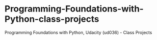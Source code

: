 # Programming-Foundations-with-Python-class-projects
Programming Foundations with Python, Udacity (ud036) - Class Projects
